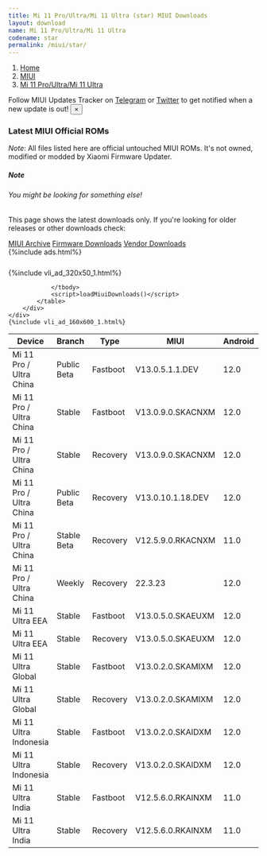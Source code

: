 ```yaml
---
title: Mi 11 Pro/Ultra/Mi 11 Ultra (star) MIUI Downloads
layout: download
name: Mi 11 Pro/Ultra/Mi 11 Ultra
codename: star
permalink: /miui/star/
---
```

<nav aria-label="breadcrumb">
    <ol class="breadcrumb">
        <li class="breadcrumb-item"><a href="/">Home</a></li>
        <li class="breadcrumb-item"><a href="/miui/">MIUI</a></li>
        <li class="breadcrumb-item active" aria-current="page"><a href="/miui/star/">Mi 11 Pro/Ultra/Mi 11 Ultra</a></li>
    </ol>
</nav>
<div class="alert alert-primary alert-dismissible fade show" role="alert">
    Follow MIUI Updates Tracker on <a href="https://t.me/MIUIUpdatesTracker" class="alert-link">Telegram</a>
     or <a href="https://twitter.com/MiFwUpdater" class="alert-link">Twitter</a> to get notified when a new update is out!
    <button type="button" class="close" data-dismiss="alert" aria-label="Close">
        <span aria-hidden="true">&times;</span>
    </button>
</div>

### Latest MIUI Official ROMs
*Note*: All files listed here are official untouched MIUI ROMs. It's not owned, modified or modded by Xiaomi Firmware Updater.
<div class="card">
  <div class="card-body">
    <h5 class="card-title">Note</h5>
    <h6 class="card-subtitle mb-2 text-muted">You might be looking for something else!</h6>
    <p class="card-text">This page shows the latest downloads only.
     If you're looking for older releases or other downloads check:</p>
    <a href="/archive/miui/star/" class="card-link">MIUI Archive</a>
    <a href="/firmware/star/" class="card-link">Firmware Downloads</a>
    <a href="/vendor/star/" class="card-link">Vendor Downloads</a>
  </div>
</div>
{%include ads.html%}
<div class="row justify-content-center">
    <div class="col-10">
        <div class="table-responsive-md" style="margin-top: 25px;">
            {%include vli_ad_320x50_1.html%}
            <table id="miui" class="display dt-responsive nowrap compact table table-striped table-hover table-sm">
                <thead class="thead-dark">
                    <tr>
                        <th data-ref="device">Device</th>
                        <th data-ref="branch">Branch</th>
                        <th data-ref="type">Type</th>
                        <th data-ref="miui">MIUI</th>
                        <th data-ref="android">Android</th>
                        <th data-ref="size">Size</th>
                        <th data-ref="size">Date</th>
                        <th data-ref="link">Link</th>
                    </tr>
                </thead>
                <tbody>
                <tr><td>Mi 11 Pro / Ultra China</td><td>Public Beta</td><td>Fastboot</td><td>V13.0.5.1.1.DEV</td><td>12.0</td><td>5.4 GB</td><td>2022-01-14</td><td><a href="/miui/star/public beta/V13.0.5.1.1.DEV/">Download</a></td></tr>
<tr><td>Mi 11 Pro / Ultra China</td><td>Stable</td><td>Fastboot</td><td>V13.0.9.0.SKACNXM</td><td>12.0</td><td>6.2 GB</td><td>2022-01-19</td><td><a href="/miui/star/stable/V13.0.9.0.SKACNXM/">Download</a></td></tr>
<tr><td>Mi 11 Pro / Ultra China</td><td>Stable</td><td>Recovery</td><td>V13.0.9.0.SKACNXM</td><td>12.0</td><td>4.6 GB</td><td>2022-01-21</td><td><a href="/miui/star/stable/V13.0.9.0.SKACNXM/">Download</a></td></tr>
<tr><td>Mi 11 Pro / Ultra China</td><td>Public Beta</td><td>Recovery</td><td>V13.0.10.1.18.DEV</td><td>12.0</td><td>4.7 GB</td><td>2022-03-25</td><td><a href="/miui/star/public beta/V13.0.10.1.18.DEV/">Download</a></td></tr>
<tr><td>Mi 11 Pro / Ultra China</td><td>Stable Beta</td><td>Recovery</td><td>V12.5.9.0.RKACNXM</td><td>11.0</td><td>4.3 GB</td><td>2021-06-29</td><td><a href="/miui/star/stable beta/V12.5.9.0.RKACNXM/">Download</a></td></tr>
<tr><td>Mi 11 Pro / Ultra China</td><td>Weekly</td><td>Recovery</td><td>22.3.23</td><td>12.0</td><td>4.0 GB</td><td>2022-03-24</td><td><a href="/miui/star/weekly/22.3.23/">Download</a></td></tr>
<tr><td>Mi 11 Ultra EEA</td><td>Stable</td><td>Fastboot</td><td>V13.0.5.0.SKAEUXM</td><td>12.0</td><td>6.1 GB</td><td>2022-02-17</td><td><a href="/miui/star/stable/V13.0.5.0.SKAEUXM/">Download</a></td></tr>
<tr><td>Mi 11 Ultra EEA</td><td>Stable</td><td>Recovery</td><td>V13.0.5.0.SKAEUXM</td><td>12.0</td><td>3.9 GB</td><td>2022-02-24</td><td><a href="/miui/star/stable/V13.0.5.0.SKAEUXM/">Download</a></td></tr>
<tr><td>Mi 11 Ultra Global</td><td>Stable</td><td>Fastboot</td><td>V13.0.2.0.SKAMIXM</td><td>12.0</td><td>6.0 GB</td><td>2022-03-01</td><td><a href="/miui/star/stable/V13.0.2.0.SKAMIXM/">Download</a></td></tr>
<tr><td>Mi 11 Ultra Global</td><td>Stable</td><td>Recovery</td><td>V13.0.2.0.SKAMIXM</td><td>12.0</td><td>3.8 GB</td><td>2022-03-03</td><td><a href="/miui/star/stable/V13.0.2.0.SKAMIXM/">Download</a></td></tr>
<tr><td>Mi 11 Ultra Indonesia</td><td>Stable</td><td>Fastboot</td><td>V13.0.2.0.SKAIDXM</td><td>12.0</td><td>5.4 GB</td><td>2022-03-03</td><td><a href="/miui/star/stable/V13.0.2.0.SKAIDXM/">Download</a></td></tr>
<tr><td>Mi 11 Ultra Indonesia</td><td>Stable</td><td>Recovery</td><td>V13.0.2.0.SKAIDXM</td><td>12.0</td><td>3.8 GB</td><td>2022-03-10</td><td><a href="/miui/star/stable/V13.0.2.0.SKAIDXM/">Download</a></td></tr>
<tr><td>Mi 11 Ultra India</td><td>Stable</td><td>Fastboot</td><td>V12.5.6.0.RKAINXM</td><td>11.0</td><td>4.6 GB</td><td>2021-12-30</td><td><a href="/miui/star/stable/V12.5.6.0.RKAINXM/">Download</a></td></tr>
<tr><td>Mi 11 Ultra India</td><td>Stable</td><td>Recovery</td><td>V12.5.6.0.RKAINXM</td><td>11.0</td><td>3.5 GB</td><td>2022-01-13</td><td><a href="/miui/star/stable/V12.5.6.0.RKAINXM/">Download</a></td></tr>

                </tbody>
                <script>loadMiuiDownloads()</script>
            </table>
        </div>
    </div>
    {%include vli_ad_160x600_1.html%}
</div>

